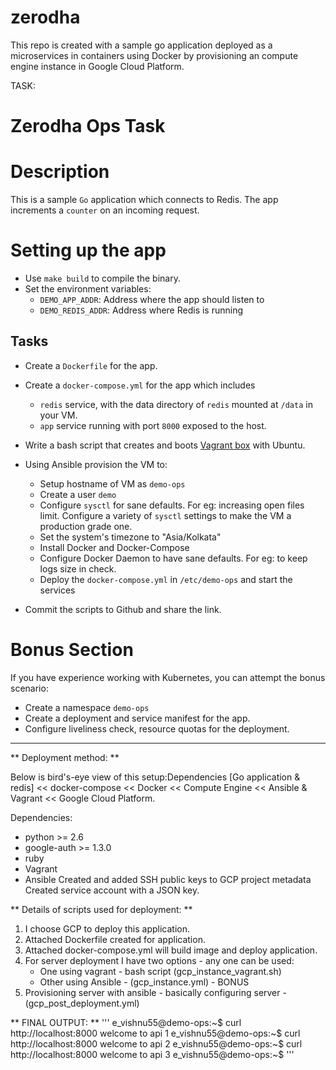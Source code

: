 # zerodha
This repo is created with a sample go application deployed as a microservices in containers using Docker by provisioning an compute engine instance in Google Cloud Platform.

TASK:
# Zerodha Ops Task

# Description

This is a sample `Go` application which connects to Redis. The app increments a `counter` on an incoming request.

# Setting up the app
- Use `make build` to compile the binary.
- Set the environment variables:
    - `DEMO_APP_ADDR`: Address where the app should listen to
    - `DEMO_REDIS_ADDR`: Address where Redis is running

## Tasks

- Create a `Dockerfile` for the app.

- Create a `docker-compose.yml` for the app which includes

  - `redis` service, with the data directory of `redis` mounted at `/data` in your VM.
  - `app` service running with port `8000` exposed to the host.

- Write a bash script that creates and boots [Vagrant box](https://vagrant.io) with Ubuntu.

- Using Ansible provision the VM to:

  - Setup hostname of VM as `demo-ops`
  - Create a user `demo`
  - Configure `sysctl` for sane defaults. For eg: increasing open files limit. Configure a variety of `sysctl` settings to make the VM a production grade one.
  - Set the system's timezone to "Asia/Kolkata"
  - Install Docker and Docker-Compose
  - Configure Docker Daemon to have sane defaults. For eg: to keep logs size in check.
  - Deploy the `docker-compose.yml` in `/etc/demo-ops` and start the services

- Commit the scripts to Github and share the link.

# Bonus Section

If you have experience working with Kubernetes, you can attempt the bonus scenario:

- Create a namespace `demo-ops`
- Create a deployment and service manifest for the app.
- Configure liveliness check, resource quotas for the deployment.

---
** Deployment method: **

Below is bird's-eye view of this setup:Dependencies
[Go application & redis] << docker-compose << Docker << Compute Engine << Ansible & Vagrant << Google Cloud Platform.

Dependencies:
  - python >= 2.6
  - google-auth >= 1.3.0
  - ruby
  - Vagrant
  - Ansible
Created and added SSH public keys to GCP project metadata
Created service account with a JSON key.

** Details of scripts used for deployment: **
1. I choose GCP to deploy this application.
2. Attached Dockerfile created for application.
3. Attached docker-compose.yml will build image and deploy application.
4. For server deployment I have two options - any one can be used:
      - One using vagrant - bash script (gcp_instance_vagrant.sh)
      - Other using Ansible - (gcp_instance.yml) - BONUS
5. Provisioning server with ansible - basically configuring server - (gcp_post_deployment.yml)


** FINAL OUTPUT: **
'''
e_vishnu55@demo-ops:~$ curl http://localhost:8000 
welcome to api 1
e_vishnu55@demo-ops:~$ curl http://localhost:8000 
welcome to api 2
e_vishnu55@demo-ops:~$ curl http://localhost:8000 
welcome to api 3
e_vishnu55@demo-ops:~$
'''
